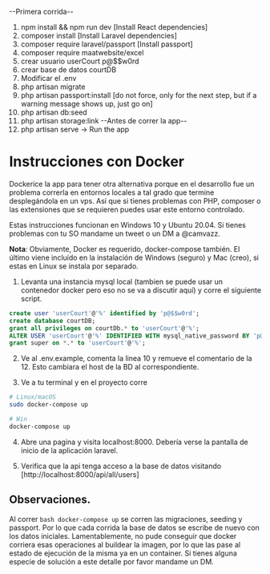 --Primera corrida--

1. npm install && npm run dev [Install React dependencies]
2. composer install [Install Laravel dependencies]
3. composer require laravel/passport [Install passport]
4. composer require maatwebsite/excel
5. crear usuario userCourt p@\$\$w0rd
6. crear base de datos courtDB
7. Modificar el .env
8. php artisan migrate
9. php artisan passport:install [do not force, only for the next step, but if a warning
   message shows up, just go on]
10. php artisan db:seed
11. php artisan storage:link
    --Antes de correr la app--
12. php artisan serve -> Run the app

# Instrucciones con Docker

Dockerice la app para tener otra alternativa porque en el desarrollo fue un problema correrla en entornos locales a tal grado que termine desplegándola en un vps. Así que si tienes problemas con PHP, composer o las extensiones que se requieren puedes usar este entorno controlado.

Estas instrucciones funcionan en Windows 10 y Ubuntu 20.04. Si tienes problemas con tu SO mandame un tweet o un DM a @camvazz.

**Nota**: Obviamente, Docker es requerido, docker-compose también. El último viene incluído en la instalación de Windows (seguro) y Mac (creo), si estas en Linux se instala por separado.

1. Levanta una instancia mysql local (tambien se puede usar un contenedor docker pero eso no se va a discutir aquí) y corre el siguiente script.

```sql
create user 'userCourt'@'%' identified by 'p@$$w0rd';
create database courtDB;
grant all privileges on courtDb.* to 'userCourt'@'%';
ALTER USER 'userCourt'@'%' IDENTIFIED WITH mysql_native_password BY 'p@$$w0rd';
grant super on *.* to 'userCourt'@'%';
```

2. Ve al .env.example, comenta la linea 10 y remueve el comentario de la 12.
   Esto cambiara el host de la BD al correspondiente.

3. Ve a tu terminal y en el proyecto corre

```bash
# Linux/macOS
sudo docker-compose up

# Win
docker-compose up
```

4. Abre una pagina y visita localhost:8000. Debería verse la pantalla de inicio de la aplicación laravel.

5. Verifica que la api tenga acceso a la base de datos visitando [http://localhost:8000/api/all/users]

## Observaciones.

Al correr `bash docker-compose up` se corren las migraciones, seeding y passport. Por lo que cada corrida la base de datos se escribe de nuevo con los datos iniciales. Lamentablemente, no pude conseguir que docker corriera esas operaciones al buildear la imagen, por lo que las pase al estado de ejecución de la misma ya en un container. Si tienes alguna especie de solución a este detalle por favor mandame un DM.
